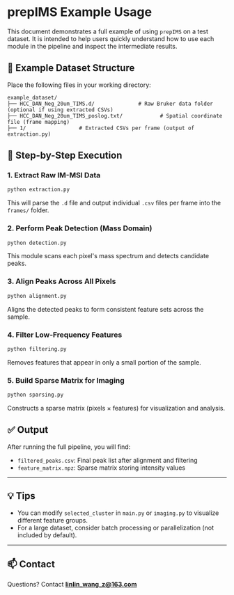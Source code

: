 # prepIMS Example Usage

This document demonstrates a full example of using `prepIMS` on a test dataset. It is intended to help users quickly understand how to use each module in the pipeline and inspect the intermediate results.

## 📁 Example Dataset Structure

Place the following files in your working directory:

```
example_dataset/
├── HCC_DAN_Neg_20um_TIMS.d/              # Raw Bruker data folder (optional if using extracted CSVs)
├── HCC_DAN_Neg_20um_TIMS_poslog.txt/            # Spatial coordinate file (frame mapping)
├── 1/                 # Extracted CSVs per frame (output of extraction.py)
```

## 🔧 Step-by-Step Execution

### 1. Extract Raw IM-MSI Data

```bash
python extraction.py
```

This will parse the `.d` file and output individual `.csv` files per frame into the `frames/` folder.

### 2. Perform Peak Detection (Mass Domain)

```bash
python detection.py
```

This module scans each pixel's mass spectrum and detects candidate peaks.

### 3. Align Peaks Across All Pixels

```bash
python alignment.py
```

Aligns the detected peaks to form consistent feature sets across the sample.

### 4. Filter Low-Frequency Features

```bash
python filtering.py
```

Removes features that appear in only a small portion of the sample.

### 5. Build Sparse Matrix for Imaging

```bash
python sparsing.py
```

Constructs a sparse matrix (pixels × features) for visualization and analysis.


## ✅ Output

After running the full pipeline, you will find:

- `filtered_peaks.csv`: Final peak list after alignment and filtering
- `feature_matrix.npz`: Sparse matrix storing intensity values
---

## 💡 Tips

- You can modify `selected_cluster` in `main.py` or `imaging.py` to visualize different feature groups.
- For a large dataset, consider batch processing or parallelization (not included by default).

---

## 📫 Contact

Questions? Contact **linlin_wang_z@163.com**
